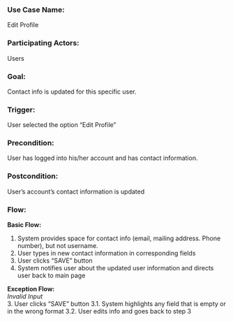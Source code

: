 
### Use Case Name: 
Edit Profile 

### Participating Actors:
Users 

### Goal:
Contact info is updated for this specific user.

### Trigger:
User selected the option “Edit Profile”

### Precondition:  
User has logged into his/her account and has contact information.

### Postcondition:  
User’s account’s contact information is updated

### Flow:

**Basic Flow:**
1. System provides space for contact info (email, mailing address. Phone number), but not username.
2. User types in new contact information in corresponding fields
3. User clicks “SAVE” button
4. System notifies user about the updated user information and directs user back to main page 

**Exception Flow:**  
*Invalid Input*  
3. User clicks “SAVE” button
   3.1. System highlights any field that is empty or in the wrong format
   3.2. User edits info and goes back to step 3


